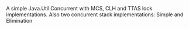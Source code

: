 A simple Java.Util.Concurrent with MCS, CLH and TTAS lock implementations. Also two concurrent stack implementations: Simple and Elimination
